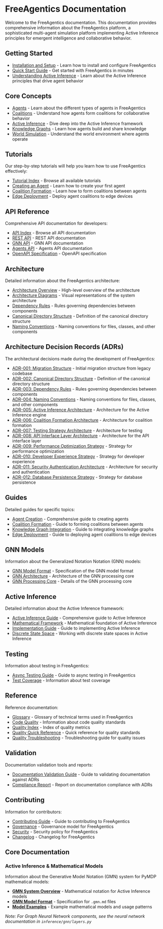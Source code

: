 # FreeAgentics Documentation

Welcome to the FreeAgentics documentation. This documentation provides comprehensive information about the FreeAgentics platform, a sophisticated multi-agent simulation platform implementing Active Inference principles for emergent intelligence and collaborative behavior.

## Getting Started

- [Installation and Setup](guides/installation-and-setup.md) - Learn how to install and configure FreeAgentics
- [Quick Start Guide](guides/quickstart.md) - Get started with FreeAgentics in minutes
- [Understanding Active Inference](active-inference-guide.md) - Learn about the Active Inference principles that drive agent behavior

## Core Concepts

- [Agents](guides/agent-creation.md) - Learn about the different types of agents in FreeAgentics
- [Coalitions](guides/coalition-formation.md) - Understand how agents form coalitions for collaborative behavior
- [Active Inference](active-inference-guide.md) - Dive deep into the Active Inference framework
- [Knowledge Graphs](guides/knowledge-graph-integration.md) - Learn how agents build and share knowledge
- [World Simulation](guides/world-simulation.md) - Understand the world environment where agents operate

## Tutorials

Our step-by-step tutorials will help you learn how to use FreeAgentics effectively:

- [Tutorial Index](tutorials/index.md) - Browse all available tutorials
- [Creating an Agent](tutorials/creating-an-agent.md) - Learn how to create your first agent
- [Coalition Formation](tutorials/coalition-formation.md) - Learn how to form coalitions between agents
- [Edge Deployment](tutorials/edge-deployment.md) - Deploy agent coalitions to edge devices

## API Reference

Comprehensive API documentation for developers:

- [API Index](api/index.md) - Browse all API documentation
- [REST API](api/rest-api.md) - REST API documentation
- [GNN API](api/gnn-api.md) - GNN API documentation
- [Agents API](api/agents-api.md) - Agents API documentation
- [OpenAPI Specification](api/openapi.yml) - OpenAPI specification

## Architecture

Detailed information about the FreeAgentics architecture:

- [Architecture Overview](architecture/index.md) - High-level overview of the architecture
- [Architecture Diagrams](architecture/diagrams.md) - Visual representations of the system architecture
- [Dependency Rules](architecture/decisions/003-dependency-rules.md) - Rules governing dependencies between components
- [Canonical Directory Structure](architecture/decisions/002-canonical-directory-structure.md) - Definition of the canonical directory structure
- [Naming Conventions](architecture/decisions/004-naming-conventions.md) - Naming conventions for files, classes, and other components

## Architecture Decision Records (ADRs)

The architectural decisions made during the development of FreeAgentics:

- [ADR-001: Migration Structure](architecture/decisions/001-migration-structure.md) - Initial migration structure from legacy codebase
- [ADR-002: Canonical Directory Structure](architecture/decisions/002-canonical-directory-structure.md) - Definition of the canonical directory structure
- [ADR-003: Dependency Rules](architecture/decisions/003-dependency-rules.md) - Rules governing dependencies between components
- [ADR-004: Naming Conventions](architecture/decisions/004-naming-conventions.md) - Naming conventions for files, classes, and other components
- [ADR-005: Active Inference Architecture](architecture/decisions/005-active-inference-architecture.md) - Architecture for the Active Inference engine
- [ADR-006: Coalition Formation Architecture](architecture/decisions/006-coalition-formation-architecture.md) - Architecture for coalition formation
- [ADR-007: Testing Strategy Architecture](architecture/decisions/007-testing-strategy-architecture.md) - Architecture for testing
- [ADR-008: API Interface Layer Architecture](architecture/decisions/008-api-interface-layer-architecture.md) - Architecture for the API interface layer
- [ADR-009: Performance Optimization Strategy](architecture/decisions/009-performance-optimization-strategy.md) - Strategy for performance optimization
- [ADR-010: Developer Experience Strategy](architecture/decisions/010-developer-experience-strategy.md) - Strategy for developer experience
- [ADR-011: Security Authentication Architecture](architecture/decisions/011-security-authentication-architecture.md) - Architecture for security and authentication
- [ADR-012: Database Persistence Strategy](architecture/decisions/012-database-persistence-strategy.md) - Strategy for database persistence

## Guides

Detailed guides for specific topics:

- [Agent Creation](guides/agent-creation.md) - Comprehensive guide to creating agents
- [Coalition Formation](guides/coalition-formation.md) - Guide to forming coalitions between agents
- [Knowledge Graph Integration](guides/knowledge-graph-integration.md) - Guide to integrating knowledge graphs
- [Edge Deployment](guides/edge-deployment.md) - Guide to deploying agent coalitions to edge devices

## GNN Models

Information about the Generalized Notation Notation (GNN) models:

- [GNN Model Format](gnn-model-format.md) - Specification of the GNN model format
- [GNN Architecture](architecture/gnn-architecture-diagrams.md) - Architecture of the GNN processing core
- [GNN Processing Core](architecture/gnn-processing-core.md) - Details of the GNN processing core

## Active Inference

Detailed information about the Active Inference framework:

- [Active Inference Guide](active-inference-guide.md) - Comprehensive guide to Active Inference
- [Mathematical Framework](active-inference/mathematical-framework.md) - Mathematical foundation of Active Inference
- [Implementation Guide](active-inference/implementation-guide.md) - Guide to implementing Active Inference
- [Discrete State Space](active-inference/discrete-state-space.md) - Working with discrete state spaces in Active Inference

## Testing

Information about testing in FreeAgentics:

- [Async Testing Guide](async-testing-guide.md) - Guide to async testing in FreeAgentics
- [Test Coverage](coverage.md) - Information about test coverage

## Reference

Reference documentation:

- [Glossary](glossary.md) - Glossary of technical terms used in FreeAgentics
- [Code Quality](code-quality.md) - Information about code quality standards
- [Quality Index](quality-index.md) - Index of quality metrics
- [Quality Quick Reference](quality-quick-reference.md) - Quick reference for quality standards
- [Quality Troubleshooting](quality-troubleshooting.md) - Troubleshooting guide for quality issues

## Validation

Documentation validation tools and reports:

- [Documentation Validation Guide](validation/documentation-validation.md) - Guide to validating documentation against ADRs
- [Compliance Report](validation/compliance-report.md) - Report on documentation compliance with ADRs

## Contributing

Information for contributors:

- [Contributing Guide](../CONTRIBUTING.md) - Guide to contributing to FreeAgentics
- [Governance](../GOVERNANCE.md) - Governance model for FreeAgentics
- [Security](../SECURITY.md) - Security policy for FreeAgentics
- [Changelog](../CHANGELOG.md) - Changelog for FreeAgentics

## Core Documentation

### Active Inference & Mathematical Models

Information about the Generative Model Notation (GMN) system for PyMDP mathematical models:

- **[GMN System Overview](gnn/README.md)** - Mathematical notation for Active Inference models
- **[GMN Model Format](gnn/gnn-model-format.md)** - Specification for `.gmn.md` files
- **[Model Examples](examples/)** - Example mathematical models and usage patterns

_Note: For Graph Neural Network components, see the neural network documentation in `inference/gnn/layers.py`_
